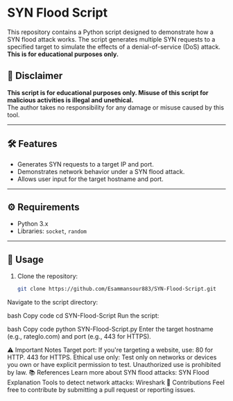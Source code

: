 # SYN Flood Script

This repository contains a Python script designed to demonstrate how a SYN flood attack works. The script generates multiple SYN requests to a specified target to simulate the effects of a denial-of-service (DoS) attack. **This is for educational purposes only.**

## 🚨 Disclaimer
**This script is for educational purposes only. Misuse of this script for malicious activities is illegal and unethical.**  
The author takes no responsibility for any damage or misuse caused by this tool.

---

## 🛠 Features
- Generates SYN requests to a target IP and port.
- Demonstrates network behavior under a SYN flood attack.
- Allows user input for the target hostname and port.

---

## ⚙️ Requirements
- Python 3.x
- Libraries: `socket`, `random`

---

## 🚀 Usage
1. Clone the repository:
   ```bash
   git clone https://github.com/Esammansour883/SYN-Flood-Script.git


Navigate to the script directory:

bash
Copy code
cd SYN-Flood-Script
Run the script:

bash
Copy code
python SYN-Flood-Script.py
Enter the target hostname (e.g., rateglo.com) and port (e.g., 443 for HTTPS).

⚠️ Important Notes
Target port: If you're targeting a website, use:
80 for HTTP.
443 for HTTPS.
Ethical use only: Test only on networks or devices you own or have explicit permission to test. Unauthorized use is prohibited by law.
📚 References
Learn more about SYN flood attacks: SYN Flood Explanation
Tools to detect network attacks: Wireshark
🤝 Contributions
Feel free to contribute by submitting a pull request or reporting issues.
